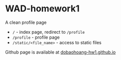 ﻿# WAD-homework1

A clean profile page

* `/` - index page, redirect to `/profile`
* `/profile` - profile page
* `/static/<file_name>` - access to static files

Github page is available at [dobaohoang-hw1.github.io](dobaohoang-hw1.github.io)
